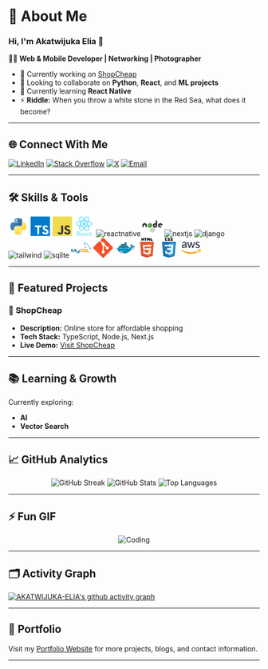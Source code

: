 # 💫 About Me

### Hi, I'm **Akatwijuka Elia** 👋

🧑‍💻 **Web & Mobile Developer | Networking | Photographer**

- 🔭 Currently working on [ShopCheap](https://shopcheap.vercel.app)  
- 👯 Looking to collaborate on **Python**, **React**, and **ML projects**  
- 🌱 Currently learning **React Native**  
- ⚡ **Riddle:** When you throw a white stone in the Red Sea, what does it become?

---

## 🌐 Connect With Me

[![LinkedIn](https://img.shields.io/badge/LinkedIn-%230077B5.svg?logo=linkedin&logoColor=white)](https://linkedin.com/in/akatwijuka-elia) 
[![Stack Overflow](https://img.shields.io/badge/-Stackoverflow-FE7A16?logo=stack-overflow&logoColor=white)](https://stackoverflow.com/users/22681878) 
[![X](https://img.shields.io/badge/X-black.svg?logo=X&logoColor=white)](https://x.com/@The_light_tech) 
[![Email](https://img.shields.io/badge/Email-D14836?logo=gmail&logoColor=white)](mailto:eliaakjtrnq@gmail.com)

---

## 🛠️ Skills & Tools

<p align="left">
  <img src="https://raw.githubusercontent.com/devicons/devicon/master/icons/python/python-original.svg" alt="python" width="40" height="40"/>
  <img src="https://raw.githubusercontent.com/devicons/devicon/master/icons/typescript/typescript-original.svg" alt="typescript" width="40" height="40"/>
  <img src="https://raw.githubusercontent.com/devicons/devicon/master/icons/javascript/javascript-original.svg" alt="javascript" width="40" height="40"/>
  <img src="https://raw.githubusercontent.com/devicons/devicon/master/icons/react/react-original-wordmark.svg" alt="react" width="40" height="40"/>
  <img src="https://reactnative.dev/img/header_logo.svg" alt="reactnative" width="40" height="40"/>
  <img src="https://raw.githubusercontent.com/devicons/devicon/master/icons/nodejs/nodejs-original-wordmark.svg" alt="nodejs" width="40" height="40"/>
  <img src="https://cdn.worldvectorlogo.com/logos/nextjs-2.svg" alt="nextjs" width="40" height="40"/>
  <img src="https://cdn.worldvectorlogo.com/logos/django.svg" alt="django" width="40" height="40"/>
  <img src="https://www.vectorlogo.zone/logos/tailwindcss/tailwindcss-icon.svg" alt="tailwind" width="40" height="40"/>
  <img src="https://www.vectorlogo.zone/logos/sqlite/sqlite-icon.svg" alt="sqlite" width="40" height="40"/>
  <img src="https://raw.githubusercontent.com/devicons/devicon/master/icons/mysql/mysql-original-wordmark.svg" alt="mysql" width="40" height="40"/>
  <img src="https://raw.githubusercontent.com/devicons/devicon/master/icons/git/git-original.svg" alt="git" width="40" height="40"/>
  <img src="https://raw.githubusercontent.com/devicons/devicon/master/icons/docker/docker-original.svg" alt="docker" width="40" height="40"/>
  <img src="https://raw.githubusercontent.com/devicons/devicon/master/icons/html5/html5-original-wordmark.svg" alt="html5" width="40" height="40"/>
  <img src="https://raw.githubusercontent.com/devicons/devicon/master/icons/css3/css3-original-wordmark.svg" alt="css3" width="40" height="40"/>
  <img src="https://raw.githubusercontent.com/devicons/devicon/master/icons/amazonwebservices/amazonwebservices-original-wordmark.svg" alt="aws" width="40" height="40"/>
</p>

---

## 🚀 Featured Projects

### 🛒 **ShopCheap**
- **Description:** Online store for affordable shopping
- **Tech Stack:** TypeScript, Node.js, Next.js
- **Live Demo:** [Visit ShopCheap](https://shopcheap.vercel.app)

---

## 📚 Learning & Growth

Currently exploring:
- **AI**
- **Vector Search**

---

## 📈 GitHub Analytics

<p align="center">
  <img src="https://github-readme-streak-stats.herokuapp.com/?user=akatwijuka-elia&theme=radical" alt="GitHub Streak" />
  <img src="https://github-readme-stats.vercel.app/api?username=akatwijuka-elia&theme=radical&show_icons=true&locale=en" alt="GitHub Stats" />
  <img src="https://github-readme-stats.vercel.app/api/top-langs?username=akatwijuka-elia&show_icons=true&locale=en&layout=compact" alt="Top Languages" />
</p>

---

## ⚡ Fun GIF

<p align="center">
  <img src="https://cdn.dribbble.com/users/1162077/screenshots/3848914/programmer.gif" alt="Coding" width="400"/>
</p>

---

## 🗂️ Activity Graph

[![AKATWIJUKA-ELIA's github activity graph](https://github-readme-activity-graph.vercel.app/graph?username=AKATWIJUKA-ELIA&bg_color=051442&color=9e4c98&line=029205&point=ff05f7&area=true&hide_border=true)](https://github.com/AKATWIJUKA-ELIA/github-readme-activity-graph)

---

## 🔗 Portfolio

Visit my [Portfolio Website](http://lightcodes.vercel.app) for more projects, blogs, and contact information.

---
